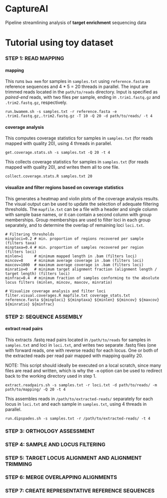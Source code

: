 # CaptureAl
Pipeline streamlining analysis of **target enrichment** sequencing data


# Tutorial using toy dataset

### STEP 1: READ MAPPING
#### mapping
This runs ```bwa mem``` for samples in ```samples.txt``` using ```reference.fasta``` as reference sequences and 4 \* 5 = 20 threads in parallel. The input are trimmed reads located in the ```path/to/reads``` directory. Input is specified as *paired-end* reads, with two files per sample, ending in ```.trim1.fastq.gz``` and ```.trim2.fastq.gz```, respectively.
```
run.bwamem.sh -s samples.txt -r reference.fasta -e .trim1.fastq.gz,.trim2.fastq.gz -T 10 -Q 20 -d path/to/reads/ -t 4
```

#### coverage analysis
This computes coverage statistics for samples in ```samples.txt``` (for reads mapped with quality 20), using 4 threads in parallel.
```
get.coverage.stats.sh -s samples.txt -Q 20 -t 4
```

This collects coverage statistics for samples in ```samples.txt``` (for reads mapped with quality 20), and writes them all to one file.

```
collect.coverage.stats.R samples.txt 20
```

#### visualize and filter regions based on coverage statistics
This generates a heatmap and violin plots of the coverage analysis results. The visual output can be used to update the selection of adequate filtering thresholds. The ```mapfile.txt``` can be a file with a header and single column with sample base names, or it can contain a second column with group memberships. Group memberships are used to filter loci in each group separately, and to determine the overlap of remaining loci ```loci.txt```.
```
# Filtering thresholds
minploci=0.2 # min. proportion of regions recovered per sample (filters taxa)
minptaxa=0.4 # min. proportion of samples recovered per region (filters loci)
minlen=1     # minimum mapped length in .bam (filters loci)
mincov=8     # minimum average coverage in .bam (filters loci)
maxcov=1000  # maximum average coverage in .bam (filters loci)
minratio=0   # minimum target alignment fraction (alignment length / target length) (filters loci)
minfrac=0.4  # minimum fraction of samples conforming to the absolute locus filters (minlen, mincov, maxcov, minratio)

# Visualize coverage analysis and filter loci
filter.visual.coverages.R mapfile.txt coverage_stats.txt reference.fasta ${minploci} ${minptaxa} ${minlen} ${mincov} ${maxcov} ${minratio} ${minfrac}
````

### STEP 2: SEQUENCE ASSEMBLY
#### extract read pairs 
This extracts .fastq read pairs located in ```/path/to/reads``` for samples in ```samples.txt``` and loci in ```loci.txt```, and writes two separate .fastq files (one with forward reads, one with reverse reads) for each locus. One or both of the extracted reads per read pair mapped with mapping quality 20.

NOTE: This script should ideally be executed on a local scratch, since many files are read and written, which is why the ```-m``` option can be used to redirect back to the working directory used in step 1.
```
extract.readpairs.sh -s samples.txt -r loci.txt -d path/to/reads/ -m path/to/mapping/ -Q 20 -t 4
```

This assembles reads in ```/path/to/extracted-reads/``` separately for each locus in ```loci.txt``` and each sample in ```samples.txt```, using 4 threads in parallel.
```
run.dipspades.sh -s samples.txt -r /path/to/extracted-reads/ -t 4
```

### STEP 3: ORTHOLOGY ASSESSMENT

### STEP 4: SAMPLE AND LOCUS FILTERING

### STEP 5: TARGET LOCUS ALIGNMENT AND ALIGNMENT TRIMMING

### STEP 6: MERGE OVERLAPPING ALIGNMENTS

### STEP 7: CREATE REPRESENTATIVE REFERENCE SEQUENCES


